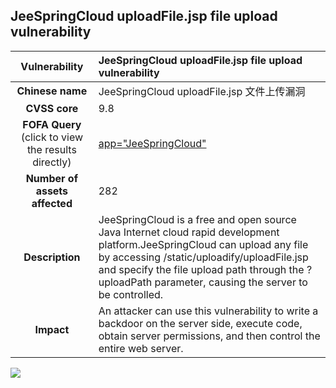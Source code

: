 ## JeeSpringCloud uploadFile.jsp file upload vulnerability

|   **Vulnerability**  | 	JeeSpringCloud uploadFile.jsp file upload vulnerability  |
| :----:   | :-----|
|  **Chinese name**  | 	JeeSpringCloud uploadFile.jsp 文件上传漏洞 |
| **CVSS core**  | 	9.8 |
| **FOFA Query**  (click to view the results directly)| [app="JeeSpringCloud"](https://en.fofa.info/result?qbase64=Ym9keT0iL2plZVNwcmluZ1N0YXRpYy9wbHVncy9qcXVlcnkvanF1ZXJ5IiB8fCBoZWFkZXI9ImNvbS5qZWVzcHJpbmcuc2Vzc2lvbi5pZCIgfHwgaGVhZGVyPSJjb20uamVlc3ByaW5nLnNlc3Npb24uaWQi)|
| **Number of assets affected**  | 	282 |
| **Description**  | 	JeeSpringCloud is a free and open source Java Internet cloud rapid development platform.JeeSpringCloud can upload any file by accessing /static/uploadify/uploadFile.jsp and specify the file upload path through the ?uploadPath parameter, causing the server to be controlled. |
| **Impact** | 	An attacker can use this vulnerability to write a backdoor on the server side, execute code, obtain server permissions, and then control the entire web server. |

![](https://s3.bmp.ovh/imgs/2023/10/12/800e0ccfe95d6cbb.gif)
